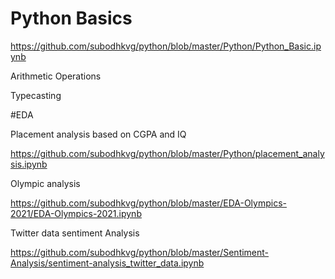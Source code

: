 # Python Basics

https://github.com/subodhkvg/python/blob/master/Python/Python_Basic.ipynb

Arithmetic Operations

Typecasting

#EDA

Placement analysis based on CGPA and IQ

https://github.com/subodhkvg/python/blob/master/Python/placement_analysis.ipynb

Olympic analysis

https://github.com/subodhkvg/python/blob/master/EDA-Olympics-2021/EDA-Olympics-2021.ipynb

Twitter data sentiment Analysis

https://github.com/subodhkvg/python/blob/master/Sentiment-Analysis/sentiment-analysis_twitter_data.ipynb
